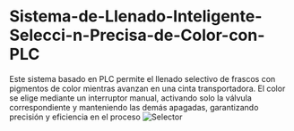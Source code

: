 # Sistema-de-Llenado-Inteligente-Selecci-n-Precisa-de-Color-con-PLC
Este sistema basado en PLC permite el llenado selectivo de frascos con pigmentos de color mientras avanzan en una cinta transportadora. El color se elige mediante un interruptor manual, activando solo la válvula correspondiente y manteniendo las demás apagadas, garantizando precisión y eficiencia en el proceso
![Selector](https://github.com/user-attachments/assets/523ccc5f-3cd1-41f6-a5bb-0286c818f883)
